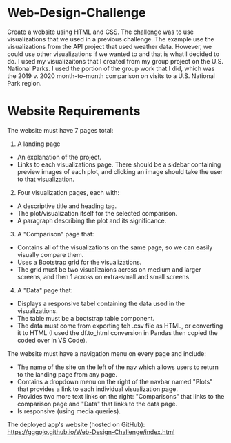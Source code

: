 # Web-Design-Challenge
Create a website using HTML and CSS. The challenge was to use visualizations that we used in a previous challenge. The example use the visualizations from the API project that used weather data. However, we could use other visualizations if we wanted to and that is what I decided to do. I used my visualizaitons that I created from my group project on the U.S. National Parks. I used the portion of the group work that I did, which was the 2019 v. 2020 month-to-month comparison on visits to a U.S. National Park region. 

# Website Requirements

The website must have 7 pages total:
1. A landing page
  * An explanation of the project.
  * Links to each visualizations page. There should be a sidebar containing preview images of each plot, and clicking an image should take the user to that visualization.

2. Four visualization pages, each with:
  * A descriptive title and heading tag.
  * The plot/visualization itself for the selected comparison.
  * A paragraph describing the plot and its significance.

3. A "Comparison" page that:
  * Contains all of the visualizations on the same page, so we can easily visually compare them.
  * Uses a Bootstrap grid for the visualizations.
  * The grid must be two visualizaions across on medium and larger screens, and then 1 across on extra-small and small screens.

4. A "Data" page that:
  * Displays a responsive tabel containing the data used in the visualizations.
  * The table must be a bootstrap table component.
  * The data must come from exporting teh .csv file as HTML, or converting it to HTML (I used the df.to_html conversion in Pandas then copied the coded over in VS Code). 

The website must have a navigation menu on every page and include:
* The name of the site on the left of the nav which allows users to return to the landing page from any page.
* Contains a dropdown menu on the right of the navbar named "Plots" that provides a link to each individual visualization page.
* Provides two more text links on the right: "Comparisons" that links to the comparison page and "Data" that links to the data page.
* Is responsive (using media queries).

The deployed app's website (hosted on GitHub): https://gggojo.github.io/Web-Design-Challenge/index.html


